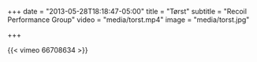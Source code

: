 +++
date = "2013-05-28T18:18:47-05:00"
title = "Tørst"
subtitle = "Recoil Performance Group"
video = "media/torst.mp4"
image = "media/torst.jpg"

+++

{{< vimeo 66708634 >}}
